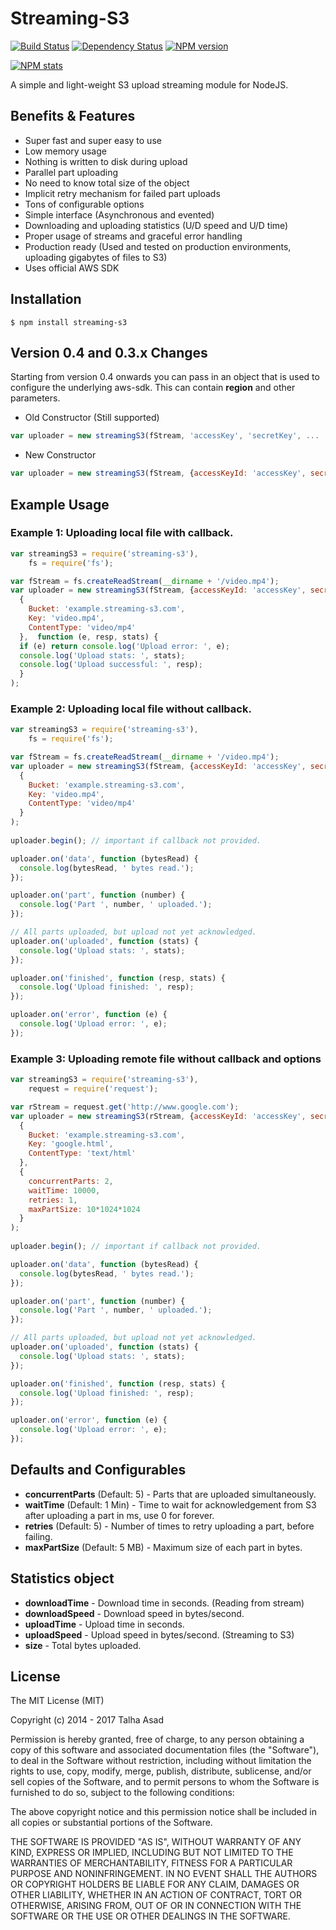 # Streaming-S3

[![Build Status](https://travis-ci.org/FallenTech/streaming-s3.png?branch=master)](https://travis-ci.org/FallenTech/streaming-s3)
[![Dependency Status](https://www.versioneye.com/user/projects/59c83eee2de28c00382c935a/badge.svg)](https://www.versioneye.com/user/projects/59c83eee2de28c00382c935a)
[![NPM version](https://badge.fury.io/js/streaming-s3.svg)](http://badge.fury.io/js/streaming-s3)

[![NPM stats](https://nodei.co/npm/streaming-s3.png?downloads=true)](https://www.npmjs.org/package/streaming-s3)

A simple and light-weight S3 upload streaming module for NodeJS.


## Benefits & Features
* Super fast and super easy to use
* Low memory usage
* Nothing is written to disk during upload
* Parallel part uploading
* No need to know total size of the object
* Implicit retry mechanism for failed part uploads
* Tons of configurable options
* Simple interface (Asynchronous and evented)
* Downloading and uploading statistics (U/D speed and U/D time)
* Proper usage of streams and graceful error handling
* Production ready (Used and tested on production environments, uploading gigabytes of files to S3)
* Uses official AWS SDK


## Installation

```
$ npm install streaming-s3
```


## Version 0.4 and 0.3.x Changes
Starting from version 0.4 onwards you can pass in an object that is used to configure the underlying aws-sdk. This can contain **region** and other parameters.

* Old Constructor (Still supported)
```js
var uploader = new streamingS3(fStream, 'accessKey', 'secretKey', ...
```

* New Constructor
```js
var uploader = new streamingS3(fStream, {accessKeyId: 'accessKey', secretAccessKey: 'secretKey'}, ...
```


## Example Usage


### Example 1: Uploading local file with callback.

```js
var streamingS3 = require('streaming-s3'),
    fs = require('fs');

var fStream = fs.createReadStream(__dirname + '/video.mp4');
var uploader = new streamingS3(fStream, {accessKeyId: 'accessKey', secretAccessKey: 'secretKey'},
  {
    Bucket: 'example.streaming-s3.com',
    Key: 'video.mp4',
    ContentType: 'video/mp4'
  },  function (e, resp, stats) {
  if (e) return console.log('Upload error: ', e);
  console.log('Upload stats: ', stats);
  console.log('Upload successful: ', resp);
  }
);
```

### Example 2: Uploading local file without callback.

```js
var streamingS3 = require('streaming-s3'),
    fs = require('fs');

var fStream = fs.createReadStream(__dirname + '/video.mp4');
var uploader = new streamingS3(fStream, {accessKeyId: 'accessKey', secretAccessKey: 'secretKey'},
  {
    Bucket: 'example.streaming-s3.com',
    Key: 'video.mp4',
    ContentType: 'video/mp4'
  }
);
  
uploader.begin(); // important if callback not provided.

uploader.on('data', function (bytesRead) {
  console.log(bytesRead, ' bytes read.');
});

uploader.on('part', function (number) {
  console.log('Part ', number, ' uploaded.');
});

// All parts uploaded, but upload not yet acknowledged.
uploader.on('uploaded', function (stats) {
  console.log('Upload stats: ', stats);
});

uploader.on('finished', function (resp, stats) {
  console.log('Upload finished: ', resp);
});

uploader.on('error', function (e) {
  console.log('Upload error: ', e);
});
```


### Example 3: Uploading remote file without callback and options

```js
var streamingS3 = require('streaming-s3'),
    request = require('request');

var rStream = request.get('http://www.google.com');
var uploader = new streamingS3(rStream, {accessKeyId: 'accessKey', secretAccessKey: 'secretKey'},
  {
    Bucket: 'example.streaming-s3.com',
    Key: 'google.html',
    ContentType: 'text/html'
  },
  {
    concurrentParts: 2,
    waitTime: 10000,
    retries: 1,
    maxPartSize: 10*1024*1024
  }
);
  
uploader.begin(); // important if callback not provided.

uploader.on('data', function (bytesRead) {
  console.log(bytesRead, ' bytes read.');
});

uploader.on('part', function (number) {
  console.log('Part ', number, ' uploaded.');
});

// All parts uploaded, but upload not yet acknowledged.
uploader.on('uploaded', function (stats) {
  console.log('Upload stats: ', stats);
});

uploader.on('finished', function (resp, stats) {
  console.log('Upload finished: ', resp);
});

uploader.on('error', function (e) {
  console.log('Upload error: ', e);
});
```

## Defaults and Configurables

* **concurrentParts** (Default: 5) - Parts that are uploaded simultaneously.
* **waitTime** (Default: 1 Min) - Time to wait for acknowledgement from S3 after uploading a part in ms, use 0 for forever.
* **retries** (Default: 5) - Number of times to retry uploading a part, before failing.
* **maxPartSize** (Default: 5 MB) - Maximum size of each part in bytes.


## Statistics object

* **downloadTime** - Download time in seconds. (Reading from stream)
* **downloadSpeed** - Download speed in bytes/second.
* **uploadTime** - Upload time in seconds.
* **uploadSpeed** - Upload speed in bytes/second. (Streaming to S3)
* **size** - Total bytes uploaded.


## License

The MIT License (MIT)

Copyright (c) 2014 - 2017 Talha Asad

Permission is hereby granted, free of charge, to any person obtaining a copy
of this software and associated documentation files (the "Software"), to deal
in the Software without restriction, including without limitation the rights
to use, copy, modify, merge, publish, distribute, sublicense, and/or sell
copies of the Software, and to permit persons to whom the Software is
furnished to do so, subject to the following conditions:

The above copyright notice and this permission notice shall be included in all
copies or substantial portions of the Software.

THE SOFTWARE IS PROVIDED "AS IS", WITHOUT WARRANTY OF ANY KIND, EXPRESS OR
IMPLIED, INCLUDING BUT NOT LIMITED TO THE WARRANTIES OF MERCHANTABILITY,
FITNESS FOR A PARTICULAR PURPOSE AND NONINFRINGEMENT. IN NO EVENT SHALL THE
AUTHORS OR COPYRIGHT HOLDERS BE LIABLE FOR ANY CLAIM, DAMAGES OR OTHER
LIABILITY, WHETHER IN AN ACTION OF CONTRACT, TORT OR OTHERWISE, ARISING FROM,
OUT OF OR IN CONNECTION WITH THE SOFTWARE OR THE USE OR OTHER DEALINGS IN THE
SOFTWARE.
